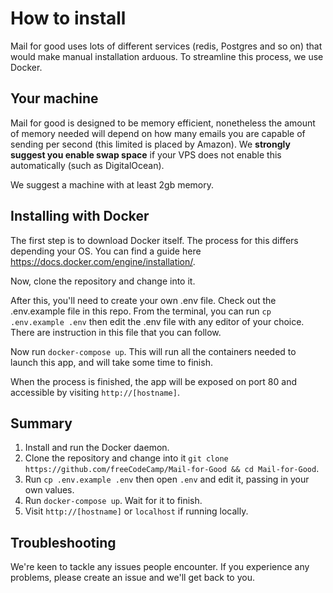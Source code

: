# How to install

Mail for good uses lots of different services (redis, Postgres and so on) that would make manual installation arduous. To streamline this process, we use Docker.

## Your machine

Mail for good is designed to be memory efficient, nonetheless the amount of memory needed will depend on how many emails you are capable of sending per second (this limited is placed by Amazon). We **strongly suggest you enable swap space** if your VPS does not enable this automatically (such as DigitalOcean).

We suggest a machine with at least 2gb memory.

## Installing with Docker

The first step is to download Docker itself. The process for this differs depending your OS. You can find a guide here https://docs.docker.com/engine/installation/.

Now, clone the repository and change into it.

After this, you'll need to create your own .env file. Check out the .env.example file in this repo. From the terminal, you can run `cp .env.example .env` then edit the .env file with any editor of your choice. There are instruction in this file that you can follow.

Now run `docker-compose up`. This will run all the containers needed to launch this app, and will take some time to finish.

When the process is finished, the app will be exposed on port 80 and accessible by visiting `http://[hostname]`.

## Summary

1. Install and run the Docker daemon.
2. Clone the repository and change into it `git clone https://github.com/freeCodeCamp/Mail-for-Good && cd Mail-for-Good`.
3. Run `cp .env.example .env` then open `.env` and edit it, passing in your own values.
4. Run `docker-compose up`. Wait for it to finish.
5. Visit `http://[hostname]` or `localhost` if running locally.

## Troubleshooting

We're keen to tackle any issues people encounter. If you experience any problems, please create an issue and we'll get back to you.

